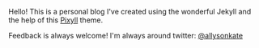 Hello! This is a personal blog I've created using the wonderful Jekyll and the help of this <a href= "http://pixyll.com/">Pixyll</a> theme.

Feedback is always welcome! I'm always around twitter: <a href="http://twitter.com/allysonkate">@allysonkate</a>